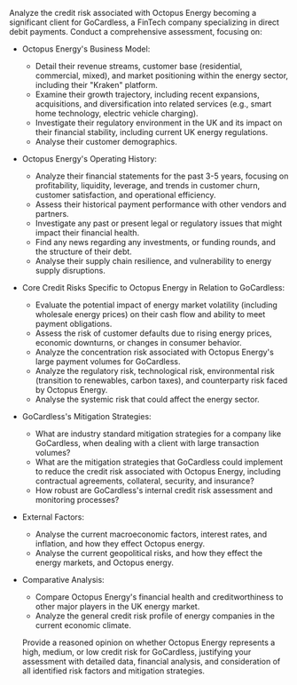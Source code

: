 Analyze the credit risk associated with Octopus Energy becoming a significant client for GoCardless, a FinTech company specializing in direct debit payments. Conduct a comprehensive assessment, focusing on:

- Octopus Energy's Business Model:
  - Detail their revenue streams, customer base (residential, commercial, mixed), and market positioning within the energy sector, including their "Kraken" platform.
  - Examine their growth trajectory, including recent expansions, acquisitions, and diversification into related services (e.g., smart home technology, electric vehicle charging).
  - Investigate their regulatory environment in the UK and its impact on their financial stability, including current UK energy regulations.
  - Analyse their customer demographics.
- Octopus Energy's Operating History:
  - Analyze their financial statements for the past 3-5 years, focusing on profitability, liquidity, leverage, and trends in customer churn, customer satisfaction, and operational efficiency.
  - Assess their historical payment performance with other vendors and partners.
  - Investigate any past or present legal or regulatory issues that might impact their financial health.
  - Find any news regarding any investments, or funding rounds, and the structure of their debt.
  - Analyse their supply chain resilience, and vulnerability to energy supply disruptions.
- Core Credit Risks Specific to Octopus Energy in Relation to GoCardless:
  - Evaluate the potential impact of energy market volatility (including wholesale energy prices) on their cash flow and ability to meet payment obligations.
  - Assess the risk of customer defaults due to rising energy prices, economic downturns, or changes in consumer behavior.
  - Analyze the concentration risk associated with Octopus Energy's large payment volumes for GoCardless.
  - Analyze the regulatory risk, technological risk, environmental risk (transition to renewables, carbon taxes), and counterparty risk faced by Octopus Energy.
  - Analyse the systemic risk that could affect the energy sector.
- GoCardless's Mitigation Strategies:
  - What are industry standard mitigation strategies for a company like GoCardless, when dealing with a client with large transaction volumes?
  - What are the mitigation strategies that GoCardless could implement to reduce the credit risk associated with Octopus Energy, including contractual agreements, collateral, security, and insurance?
  - How robust are GoCardless's internal credit risk assessment and monitoring processes?
- External Factors:
  - Analyse the current macroeconomic factors, interest rates, and inflation, and how they effect Octopus energy.
  - Analyse the current geopolitical risks, and how they effect the energy markets, and Octopus energy.
- Comparative Analysis:

  - Compare Octopus Energy's financial health and creditworthiness to other major players in the UK energy market.
  - Analyze the general credit risk profile of energy companies in the current economic climate.

  Provide a reasoned opinion on whether Octopus Energy represents a high, medium, or low credit risk for GoCardless, justifying your assessment with detailed data, financial analysis, and consideration of all identified risk factors and mitigation strategies.
